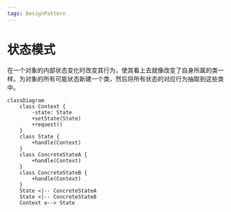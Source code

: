 ```yaml
---
tags: DesignPattern
---
```


# 状态模式

在一个对象的内部状态变化时改变其行为，使其看上去就像改变了自身所属的类一样。为对象的所有可能状态新建一个类，然后将所有状态的对应行为抽取到这些类中。

```mermaid
classDiagram
    class Context {
        -state: State
        +setState(State)
        +request()
    }
    class State {
        +handle(Context)
    }
    class ConcreteStateA {
        +handle(Context)
    }
    class ConcreteStateB {
        +handle(Context)
    }
    State <|-- ConcreteStateA
    State <|-- ConcreteStateB
    Context o--> State
```
